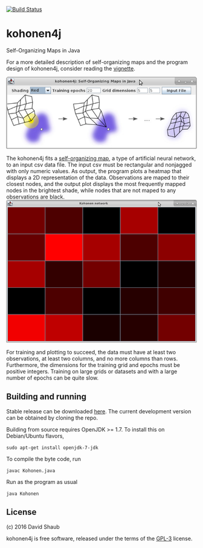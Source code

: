 [![Build Status](https://travis-ci.org/dashaub/kohonen4j.svg?branch=master)](https://travis-ci.org/dashaub/kohonen4j)
# kohonen4j
Self-Organizing Maps in Java

For a more detailed description of self-organizing maps and the program design of kohonen4j, consider reading the [vignette](VIGNETTE.md).

![alt text](https://github.com/dashaub/kohonen4j/blob/master/GUI.png "User interface for constructing the Kohonen network")

The kohonen4j fits a [self-organizing map](https://en.wikipedia.org/wiki/Self-organizing_map), a type of artificial neural network, to an input csv data file. The input csv must be rectangular and nonjagged with only numeric values. As output, the program plots a heatmap that displays a 2D representation of the data. Observations are maped to their closest nodes, and the output plot displays the most frequently mapped nodes in the brightest shade, while nodes that are not maped to any observations are black.
![alt text](https://github.com/dashaub/kohonen4j/blob/master/output.png "Output from a trained network on a 5x5 map")

For training and plotting to succeed, the data must have at least two observations, at least two columns, and no more columns than rows. Furthermore, the dimensions for the training grid and epochs must be positive integers. Training on large grids or datasets and with a large number of epochs can be quite slow. 


## Building and running
Stable release can be downloaded [here](https://github.com/dashaub/kohonen4j/releases).
The current development version can be obtained by cloning the repo.

Building from source requires OpenJDK >= 1.7. To install this on Debian/Ubuntu flavors,

```
sudo apt-get install openjdk-7-jdk
```

To compile the byte code, run 
```
javac Kohonen.java
```
Run as the program as usual
```
java Kohonen
```
## License
(c) 2016 David Shaub

kohonen4j is free software, released under the terms of the [GPL-3](http://www.gnu.org/licenses/gpl-3.0.en.html) license.
